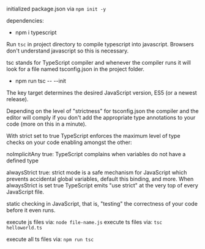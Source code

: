 initialized package.json via `npm init -y`

dependencies: 
* npm i typescript

Run `tsc` in project directory to compile typescript into javascript.
Browsers don't understand javascript so this is necessary.

tsc stands for TypeScript compiler and whenever the compiler runs it will look for a file named tsconfig.json in the project folder.

* npm run tsc -- --init

The key target determines the desired JavaScript version, ES5 (or a newest release).

Depending on the level of "strictness" for tsconfig.json the compiler and the editor will comply if you don't add the appropriate type annotations to your code (more on this in a minute).

With strict set to true TypeScript enforces the maximum level of type checks on your code enabling amongst the other:

noImplicitAny true: TypeScript complains when variables do not have a defined type

alwaysStrict true: strict mode is a safe mechanism for JavaScript which prevents accidental global variables, default this binding, and more. When alwaysStrict is set true TypeScript emits "use strict" at the very top of every JavaScript file.

static checking in JavaScript, that is, "testing" the correctness of your code before it even runs.

execute js files via: `node file-name.js`
execute ts files via: `tsc helloworld.ts`

execute all ts files via: `npm run tsc`